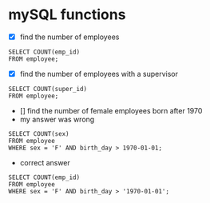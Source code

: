 # mySQL functions

- [x] find the number of employees

```
SELECT COUNT(emp_id)
FROM employee;
```

- [x] find the number of employees with a supervisor

```
SELECT COUNT(super_id)
FROM employee;
```

- [] find the number of female employees born after 1970
- my answer was wrong

```
SELECT COUNT(sex)
FROM employee
WHERE sex = 'F' AND birth_day > 1970-01-01;
```

- correct answer

```
SELECT COUNT(emp_id)
FROM employee
WHERE sex = 'F' AND birth_day > '1970-01-01';
```
